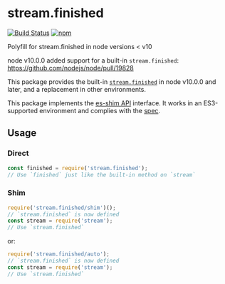 # stream.finished

<!-- markdownlint-disable MD013 -->
[![Build Status](https://secure.travis-ci.org/dex4er/js-stream.finished.svg)](http://travis-ci.org/dex4er/js-stream.finished) [![npm](https://img.shields.io/npm/v/stream.finished.svg)](https://www.npmjs.com/package/stream.finished)
<!-- markdownlint-enable MD013 -->

Polyfill for stream.finished in node versions &lt; v10

node v10.0.0 added support for a built-in `stream.finished`:
<https://github.com/nodejs/node/pull/19828>

This package provides the built-in
[`stream.finished`](https://nodejs.org/api/stream.html#stream_stream_finished_stream_callback)
in node v10.0.0 and later, and a replacement in other environments.

This package implements the [es-shim API](https://github.com/es-shims/api)
interface. It works in an ES3-supported environment and complies with the
[spec](http://www.ecma-international.org/ecma-262/6.0/).

## Usage

### Direct

```js
const finished = require('stream.finished');
// Use `finished` just like the built-in method on `stream`
```

### Shim

```js
require('stream.finished/shim')();
// `stream.finished` is now defined
const stream = require('stream');
// Use `stream.finished`
```

or:

```js
require('stream.finished/auto');
// `stream.finished` is now defined
const stream = require('stream');
// Use `stream.finished`
```

